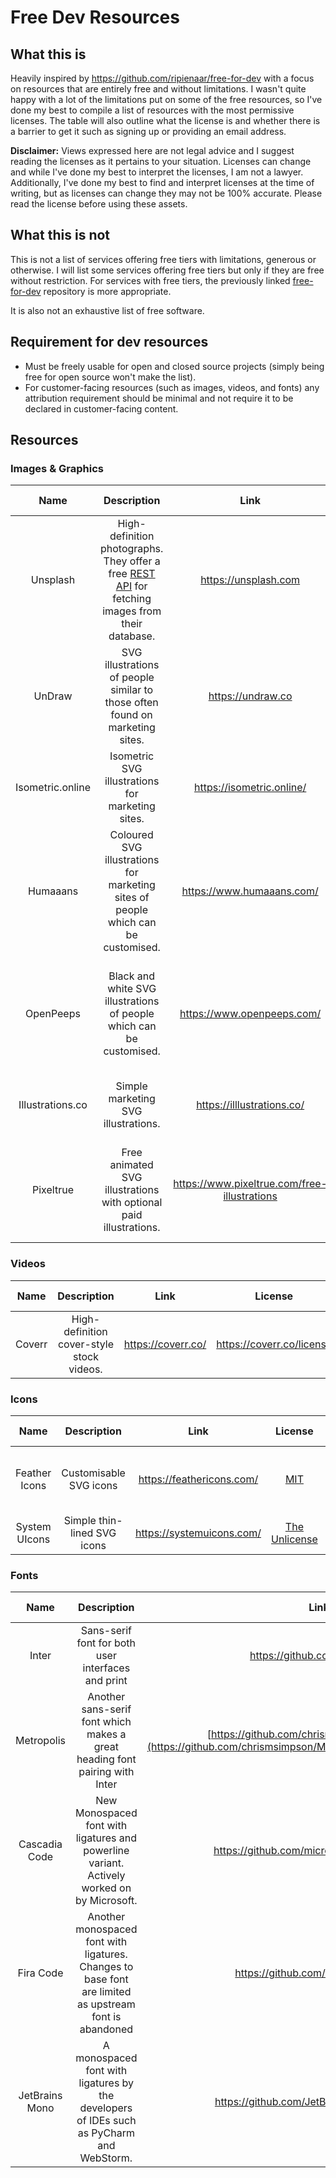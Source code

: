 # Free Dev Resources

## What this is

Heavily inspired by <https://github.com/ripienaar/free-for-dev> with a focus on resources that are entirely free and without limitations. I wasn't quite happy with a lot of the limitations put on some of the free resources, so I've done my best to compile a list of resources with the most permissive licenses. The table will also outline what the license is and whether there is a barrier to get it such as signing up or providing an email address.

**Disclaimer:** Views expressed here are not legal advice and I suggest reading the licenses as it pertains to your situation. Licenses can change and while I've done my best to interpret the licenses, I am not a lawyer. Additionally, I've done my best to find and interpret licenses at the time of writing, but as licenses can change they may not be 100% accurate. Please read the license before using these assets.

## What this is not

This is not a list of services offering free tiers with limitations, generous or otherwise. I will list some services offering free tiers but only if they are free without restriction. For services with free tiers, the previously linked [free-for-dev](https://github.com/ripienaar/free-for-dev) repository is more appropriate.

It is also not an exhaustive list of free software.

## Requirement for dev resources
* Must be freely usable for open and closed source projects (simply being free for open source won't make the list).
* For customer-facing resources (such as images, videos, and fonts) any attribution requirement should be minimal and not require it to be declared in customer-facing content.

## Resources

### Images & Graphics

|Name|Description|Link|License|Attribution Required?|Sign-up required?|
|:--:|:---------:|:----:|:-----:|:-------------------:|:---------------:|
|Unsplash|High-definition photographs. They offer a free [REST API](https://unsplash.com/developers) for fetching images from their database. |<https://unsplash.com>|[Unsplash License](https://unsplash.com/license)|No|No|
|UnDraw|SVG illustrations of people similar to those often found on marketing sites.|<https://undraw.co>|[UnDraw License](https://undraw.co/license)|No|No|
|Isometric.online|Isometric SVG illustrations for marketing sites.|https://isometric.online/|[MIT](https://isometric.online/)|Yes. Read the license for attribution instructions|No|
|Humaaans|Coloured SVG illustrations for marketing sites of people which can be customised.|https://www.humaaans.com/|[CC BY 4.0](https://creativecommons.org/licenses/by/4.0/)|Yes. Read the license for attribution instructions|No|
|OpenPeeps|Black and white SVG illustrations of people which can be customised.|https://www.openpeeps.com/|[CC0 1.0](https://creativecommons.org/publicdomain/zero/1.0/)|No|Yes. Email is required to be sent the source files. Optional donation.|
|Illustrations.co|Simple marketing SVG illustrations.|https://illlustrations.co/|[MIT](https://illlustrations.co/license/)|Yes. Read the license for attribution instructions|No|
|Pixeltrue|Free animated SVG illustrations with optional paid illustrations.|https://www.pixeltrue.com/free-illustrations|[MIT with limitations](https://www.pixeltrue.com/license)|No|No, however you can sign up for an additional 3 free resources|

### Videos

|Name|Description|Link|License|Attribution Required?|Sign-up required?|
|:--:|:---------:|:----:|:-----:|:-------------------:|:---------------:|
|Coverr|High-definition cover-style stock videos.|<https://coverr.co/>|<https://coverr.co/license>|No|No|

### Icons

|Name|Description|Link|License|Attribution Required?|Sign-up required?|
|:--:|:---------:|:----:|:-----:|:-------------------:|:---------------:|
|Feather Icons|Customisable SVG icons|<https://feathericons.com/>|[MIT](https://github.com/feathericons/feather/blob/master/LICENSE)|Yes. Read the license for attribution instructions|No|
|System UIcons|Simple thin-lined SVG icons|https://systemuicons.com/|[The Unlicense](https://github.com/CoreyGinnivan/system-uicons/blob/master/LICENSE)|No|No|

### Fonts

|Name|Description|Link|License|Attribution Required?|Sign-up required?|
|:--:|:---------:|:----:|:-----:|:-------------------:|:---------------:|
|Inter|Sans-serif font for both user interfaces and print|<https://github.com/rsms/inter>|[OFL-1.1](https://github.com/rsms/inter/blob/master/LICENSE.txt)|Yes. Read the license for attribution instructions|No|
|Metropolis|Another sans-serif font which makes a great heading font pairing with Inter|[https://github.com/chrismsimpson/Metropolis](https://github.com/chrismsimpson/Metropolis/blob/master/UNLICENSE)|[Unlicense](https://github.com/chrismsimpson/Metropolis/blob/master/UNLICENSE)|No|No|
|Cascadia Code|New Monospaced font with ligatures and powerline variant. Actively worked on by Microsoft.|https://github.com/microsoft/cascadia-code|[OFL-1.1](https://github.com/microsoft/cascadia-code/blob/master/LICENSE)|Yes. Read the license for attribution instructions|No|
|Fira Code|Another monospaced font with ligatures. Changes to base font are limited as upstream font is abandoned|https://github.com/tonsky/FiraCode|[OFL-1.1](https://github.com/tonsky/FiraCode/blob/master/LICENSE)|Yes. Read the license for attribution instructions|No|
|JetBrains Mono|A monospaced font with ligatures by the developers of IDEs such as PyCharm and WebStorm.|https://github.com/JetBrains/JetBrainsMono|[OFL-1.1](https://github.com/JetBrains/JetBrainsMono/blob/master/OFL.txt)|Yes. Read the license for attribution instructions|No|
